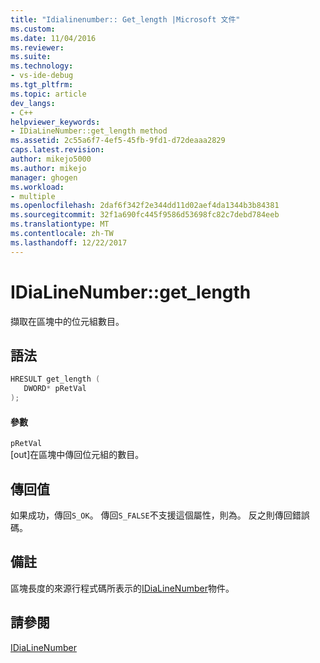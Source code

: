 ```yaml
---
title: "Idialinenumber:: Get_length |Microsoft 文件"
ms.custom: 
ms.date: 11/04/2016
ms.reviewer: 
ms.suite: 
ms.technology:
- vs-ide-debug
ms.tgt_pltfrm: 
ms.topic: article
dev_langs:
- C++
helpviewer_keywords:
- IDiaLineNumber::get_length method
ms.assetid: 2c55a6f7-4ef5-45fb-9fd1-d72deaaa2829
caps.latest.revision: 
author: mikejo5000
ms.author: mikejo
manager: ghogen
ms.workload:
- multiple
ms.openlocfilehash: 2daf6f342f2e344dd11d02aef4da1344b3b84381
ms.sourcegitcommit: 32f1a690fc445f9586d53698fc82c7debd784eeb
ms.translationtype: MT
ms.contentlocale: zh-TW
ms.lasthandoff: 12/22/2017
---
```

# <a name="idialinenumbergetlength"></a>IDiaLineNumber::get_length
擷取在區塊中的位元組數目。  
  
## <a name="syntax"></a>語法  
  
```C++  
HRESULT get_length (   
   DWORD* pRetVal  
);  
```  
  
#### <a name="parameters"></a>參數  
 `pRetVal`  
 [out]在區塊中傳回位元組的數目。  
  
## <a name="return-value"></a>傳回值  
 如果成功，傳回`S_OK`。 傳回`S_FALSE`不支援這個屬性，則為。 反之則傳回錯誤碼。  
  
## <a name="remarks"></a>備註  
 區塊長度的來源行程式碼所表示的[IDiaLineNumber](../../debugger/debug-interface-access/idialinenumber.md)物件。  
  
## <a name="see-also"></a>請參閱  
 [IDiaLineNumber](../../debugger/debug-interface-access/idialinenumber.md)